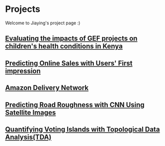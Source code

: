 # Projects
Welcome to Jiaying's project page :)

## [Evaluating the impacts of GEF projects on children's health conditions in Kenya](https://github.com/JiayingChen0307/gef/blob/master/README.md)

## [Predicting Online Sales with Users' First impression](https://github.com/JiayingChen0307/ICM2020-Amazon-review-prediction/blob/master/RandomForest.ipynb)

## [Amazon Delivery Network](https://jiayingchen0307.github.io/last_mile_delivery_network/)

## [Predicting Road Roughness with CNN Using Satellite Images](https://github.com/JiayingChen0307/roadRunner-CNN)

## [Quantifying Voting Islands with Topological Data Analysis(TDA)](https://github.com/JiayingChen0307/tda/blob/master/report_JiayingChen.pdf)

